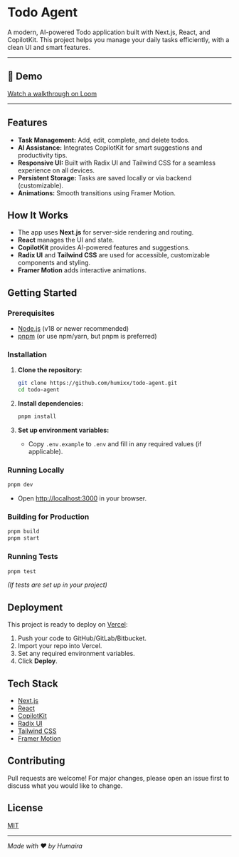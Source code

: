 # Todo Agent

A modern, AI-powered Todo application built with Next.js, React, and CopilotKit. This project helps you manage your daily tasks efficiently, with a clean UI and smart features.

---

## 🎥 Demo

[Watch a walkthrough on Loom](https://www.loom.com/share/17b66b7517dd487093b8c6c87540ebd0)

---

## Features

- **Task Management:** Add, edit, complete, and delete todos.
- **AI Assistance:** Integrates CopilotKit for smart suggestions and productivity tips.
- **Responsive UI:** Built with Radix UI and Tailwind CSS for a seamless experience on all devices.
- **Persistent Storage:** Tasks are saved locally or via backend (customizable).
- **Animations:** Smooth transitions using Framer Motion.

## How It Works

- The app uses **Next.js** for server-side rendering and routing.
- **React** manages the UI and state.
- **CopilotKit** provides AI-powered features and suggestions.
- **Radix UI** and **Tailwind CSS** are used for accessible, customizable components and styling.
- **Framer Motion** adds interactive animations.

## Getting Started

### Prerequisites

- [Node.js](https://nodejs.org/) (v18 or newer recommended)
- [pnpm](https://pnpm.io/) (or use npm/yarn, but pnpm is preferred)

### Installation

1. **Clone the repository:**
   ```sh
   git clone https://github.com/humixx/todo-agent.git
   cd todo-agent
   ```

2. **Install dependencies:**
   ```sh
   pnpm install
   ```

3. **Set up environment variables:**
   - Copy `.env.example` to `.env` and fill in any required values (if applicable).

### Running Locally

```sh
pnpm dev
```
- Open [http://localhost:3000](http://localhost:3000) in your browser.

### Building for Production

```sh
pnpm build
pnpm start
```

### Running Tests

```sh
pnpm test
```
*(If tests are set up in your project)*

## Deployment

This project is ready to deploy on [Vercel](https://vercel.com/):

1. Push your code to GitHub/GitLab/Bitbucket.
2. Import your repo into Vercel.
3. Set any required environment variables.
4. Click **Deploy**.

## Tech Stack

- [Next.js](https://nextjs.org/)
- [React](https://react.dev/)
- [CopilotKit](https://www.copilotkit.ai/)
- [Radix UI](https://www.radix-ui.com/)
- [Tailwind CSS](https://tailwindcss.com/)
- [Framer Motion](https://www.framer.com/motion/)

## Contributing

Pull requests are welcome! For major changes, please open an issue first to discuss what you would like to change.

## License

[MIT](LICENSE)

---

*Made with ❤️ by Humaira*
